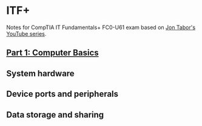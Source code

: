 # ITF+

Notes for CompTIA IT Fundamentals+ FC0-U61 exam based on [Jon Tabor's YouTube series](https://www.youtube.com/watch?v=Of4kNcvsxRw&list=PLyromJb0ueykWBpH_LcitaINTxHaCzHdz&ab_channel=JonTabor).

<!-- Should probably delete this module -->
<!-- [Hardware, Software, and Networking](modules/hardware-software-networking.md) -->

## [Part 1: Computer Basics](modules/how-people-use-computers.md)

## System hardware

## Device ports and peripherals

## Data storage and sharing

